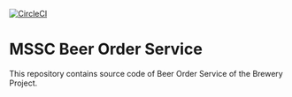 [![CircleCI](https://circleci.com/gh/igmelo/spring-beer-order-service.svg?style=svg)](https://circleci.com/gh/igmelo/spring-beer-order-service)

# MSSC Beer Order Service

This repository contains source code of Beer Order Service of the Brewery Project.